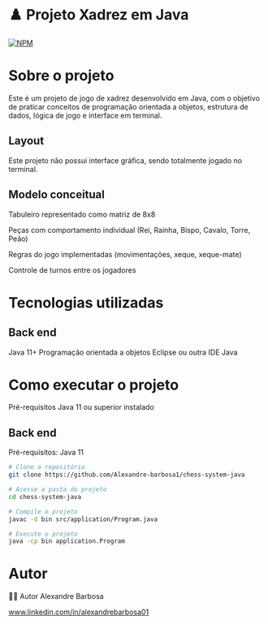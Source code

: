 # ♟️ Projeto Xadrez em Java 
[![NPM](https://img.shields.io/npm/l/react)](https://github.com/Alexandre-barbosa1/chess-system-java/blob/main/LICENSE)

# Sobre o projeto
Este é um projeto de jogo de xadrez desenvolvido em Java, com o objetivo de praticar conceitos de programação orientada a objetos, estrutura de dados, lógica de jogo e interface em terminal.



## Layout
Este projeto não possui interface gráfica, sendo totalmente jogado no terminal.


## Modelo conceitual
Tabuleiro representado como matriz de 8x8

Peças com comportamento individual (Rei, Rainha, Bispo, Cavalo, Torre, Peão)

Regras do jogo implementadas (movimentações, xeque, xeque-mate)

Controle de turnos entre os jogadores

# Tecnologias utilizadas
## Back end
Java 11+
Programação orientada a objetos
Eclipse ou outra IDE Java

# Como executar o projeto
Pré-requisitos
Java 11 ou superior instalado
## Back end
Pré-requisitos: Java 11

```bash
# Clone o repositório
git clone https://github.com/Alexandre-barbosa1/chess-system-java

# Acesse a pasta do projeto
cd chess-system-java

# Compile o projeto
javac -d bin src/application/Program.java

# Execute o projeto
java -cp bin application.Program
```



# Autor

👨‍💻 Autor
Alexandre Barbosa

www.linkedin.com/in/alexandrebarbosa01
